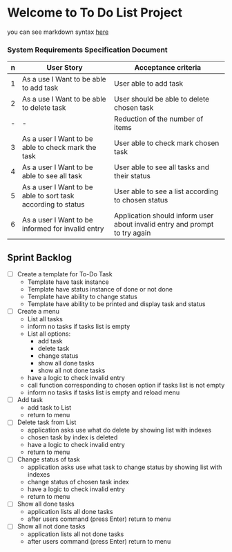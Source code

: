 # Welcome to To Do List Project

you can see markdown syntax [here](https://github.com/marktext/marktext/blob/master/docs/MARKDOWN_SYNTAX.md)

### System Requirements Specification Document

n| User Story | Acceptance criteria
-|-|-
1| As a use I Want to be able to add task | User able to add task    
2| As a use I Want to be able to delete task  | User should be able to delete chosen task  
-| - | Reduction of the number of items
3| As a user I Want to be able to check mark the task  | User able to check mark chosen task
4| As a user I Want to be able to see all task  | User able to see all tasks and their status
5| As a user I Want to be able to sort task according to status | User able to see a list according to chosen status
6| As a user I Want to be informed for invalid entry | Application should inform user about invalid entry and prompt to try again

## Sprint Backlog

- [ ] Create a template for To-Do Task
  - Template have task instance
  - Template have status instance of done or not done
  - Template have ability to change status
  - Template have ability to be printed and display task and status
- [ ] Create a menu
  - List all tasks
  - inform no tasks if tasks list is empty
  - List all options:
    - add task
    - delete task
    - change status
    - show all done tasks
    - show all not done tasks
  - have a logic to check invalid entry
  - call function corresponding to chosen option if tasks list is not empty
  - inform no tasks if tasks list is empty and reload menu
- [ ] Add task
  - add task to List
  - return to menu
- [ ] Delete task from List
  - application asks use what do delete by showing list with indexes
  - chosen task by index is deleted
  - have a logic to check invalid entry
  - return to menu
- [ ] Change status of task
  - application asks use what task to change status by showing list with indexes
  - change status of chosen task index
  - have a logic to check invalid entry
  - return to menu
- [ ] Show all done tasks
  - application lists all done tasks
  - after users command (press Enter) return to menu
- [ ] Show all not done tasks
  - application lists all not done tasks
  - after users command (press Enter) return to menu
